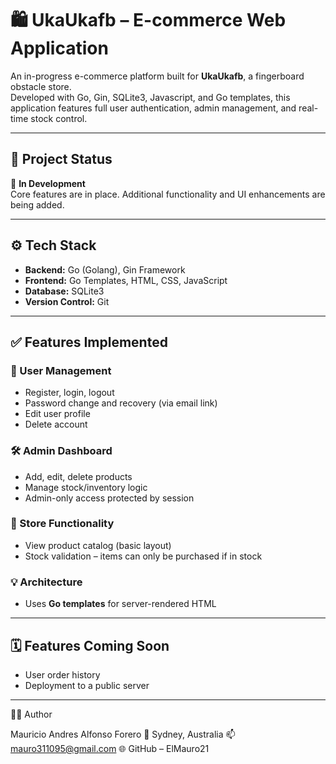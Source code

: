 # 🛍️ UkaUkafb – E-commerce Web Application

An in-progress e-commerce platform built for **UkaUkafb**, a fingerboard obstacle store.  
Developed with Go, Gin, SQLite3, Javascript, and Go templates, this application features full user authentication, admin management, and real-time stock control.

---

## 🚧 Project Status

🔧 **In Development**  
Core features are in place. Additional functionality and UI enhancements are being added.

---

## ⚙️ Tech Stack

- **Backend:** Go (Golang), Gin Framework
- **Frontend:** Go Templates, HTML, CSS, JavaScript
- **Database:** SQLite3
- **Version Control:** Git

---

## ✅ Features Implemented

### 🔐 User Management
- Register, login, logout
- Password change and recovery (via email link)
- Edit user profile
- Delete account

### 🛠️ Admin Dashboard
- Add, edit, delete products
- Manage stock/inventory logic
- Admin-only access protected by session

### 🛒 Store Functionality
- View product catalog (basic layout)
- Stock validation – items can only be purchased if in stock

### 💡 Architecture
- Uses **Go templates** for server-rendered HTML

---

## 🗓️ Features Coming Soon

- User order history  
- Deployment to a public server

--- 
👨‍💻 Author

Mauricio Andres Alfonso Forero
📍 Sydney, Australia
📫 mauro311095@gmail.com
🌐 GitHub – ElMauro21
